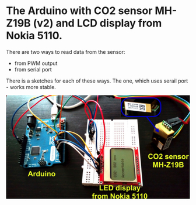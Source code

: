 # The Arduino with CO2 sensor MH-Z19B (v2) and LCD display from Nokia 5110.
There are two ways to read data from the sensor:
* from PWM output 
* from serial port

There is a sketches for each of these ways. The one, which uses serail port - works more stable.

![](docs/images/arduino-with-co2-sensor-mh-z19b.jpg)
